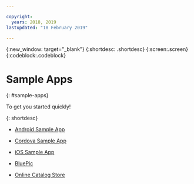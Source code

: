 ```yaml
---

copyright:
  years: 2018, 2019
lastupdated: "18 February 2019"

---
```


{:new_window: target="_blank"}
{:shortdesc: .shortdesc}
{:screen:.screen}
{:codeblock:.codeblock}

# Sample Apps
{: #sample-apps}


To get you started quickly!

{: shortdesc}

 - [Android Sample App](https://github.com/ibm-bluemix-mobile-services/bms-samples-android-hellopush/)
 
 - [Cordova Sample App](https://github.com/ibm-bluemix-mobile-services/bms-samples-cordova-hellopush)
 
 - [iOS Sample App](https://github.com/ibm-bluemix-mobile-services/bms-samples-swift-hellopush)
 
 - [BluePic](https://github.com/IBM/BluePic)
 
 - [Online Catalog Store](https://github.com/ibm-bluemix-mobile-services/mobiledashboard-storecatalog-backend)
 


